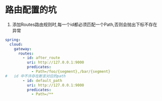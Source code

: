 # 路由配置的坑

1. 添加Routes路由规则时,每一个id都必须匹配一个Path,否则会抛出下标不存在异常

```yaml
spring:
  cloud:
    gateway:
      routes:
        - id: after_route
          uri: http://127.0.0.1:9000
          predicates:
            - Path=/foo/{segment},/bar/{segment}
#   id 中不许存在断言对应的path
        - id: default_path
          uri: http://127.0.0.1:9000
          predicates:
            - Path=/**
          
```